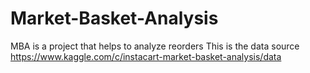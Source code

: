 # Market-Basket-Analysis
MBA is a project that helps to analyze reorders
This is the data source https://www.kaggle.com/c/instacart-market-basket-analysis/data


